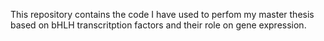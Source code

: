 This repository contains the code I have used to perfom my master thesis based on bHLH transcritption factors and their role on gene expression.
